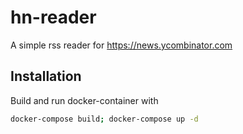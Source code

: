 # hn-reader

A simple rss reader for https://news.ycombinator.com

## Installation

Build and run docker-container with
```bash
docker-compose build; docker-compose up -d
```